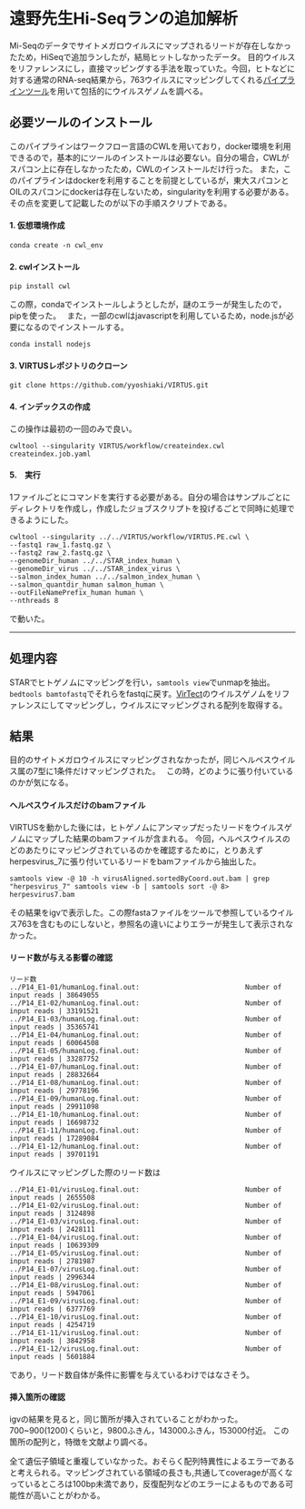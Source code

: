 # 遠野先生Hi-Seqランの追加解析

Mi-Seqのデータでサイトメガロウイルスにマップされるリードが存在しなかったため，HiSeqで追加ランしたが，結局ヒットしなかったデータ。
目的ウイルスをリファレンスにし，直接マッピングする手法を取っていた。今回，ヒトなどに対する通常のRNA-seq結果から，763ウイルスにマッピングしてくれる[パイプラインツール](https://github.com/yyoshiaki/VIRTUS)を用いて包括的にウイルスゲノムを調べる。

## 必要ツールのインストール
このパイプラインはワークフロー言語のCWLを用いており，docker環境を利用できるので，基本的にツールのインストールは必要ない。自分の場合，CWLがスパコン上に存在しなかったため，CWLのインストールだけ行った。
また，このパイプラインはdockerを利用することを前提としているが，東大スパコンとOILのスパコンにdockerは存在しないため，singularityを利用する必要がある。その点を変更して記載したのが以下の手順スクリプトである。


#### 1. 仮想環境作成 
```
conda create -n cwl_env 
``` 

#### 2. cwlインストール 
```
pip install cwl 
``` 
この際，condaでインストールしようとしたが，謎のエラーが発生したので，pipを使った。　
また，一部のcwlはjavascriptを利用しているため，node.jsが必要になるのでインストールする。 
``` 
conda install nodejs 
```

#### 3. VIRTUSレポジトリのクローン 
``` 
git clone https://github.com/yyoshiaki/VIRTUS.git 
``` 

#### 4. インデックスの作成 
この操作は最初の一回のみで良い。 
``` 
cwltool --singularity VIRTUS/workflow/createindex.cwl createindex.job.yaml 
``` 

#### 5.　実行　
1ファイルごとにコマンドを実行する必要がある。自分の場合はサンプルごとにディレクトリを作成し，作成したジョブスクリプトを投げるごとで同時に処理できるようにした。 
```
cwltool --singularity ../../VIRTUS/workflow/VIRTUS.PE.cwl \
--fastq1 raw_1.fastq.gz \
--fastq2 raw_2.fastq.gz \
--genomeDir_human ../../STAR_index_human \
--genomeDir_virus ../../STAR_index_virus \
--salmon_index_human ../../salmon_index_human \
--salmon_quantdir_human salmon_human \
--outFileNamePrefix_human human \
--nthreads 8
``` 
で動いた。

*** 

## 処理内容 
STARでヒトゲノムにマッピングを行い，`samtools view`でunmapを抽出。`bedtools bamtofastq`でそれらをfastqに戻す。[VirTect](https://github.com/WGLab/VirTect)のウイルスゲノムをリファレンスにしてマッピングし，ウイルスにマッピングされる配列を取得する。  

## 結果 
目的のサイトメガロウイルスにマッピングされなかったが，同じヘルペスウイルス属の7型に1条件だけマッピングされた。　
この時，どのように張り付いているのかが気になる。

#### ヘルペスウイルスだけのbamファイル 
VIRTUSを動かした後には，ヒトゲノムにアンマップだったリードをウイルスゲノムにマップした結果のbamファイルが含まれる。 
今回，ヘルペスウイルスのどのあたりにマッピングされているのかを確認するために，とりあえずherpesvirus_7に張り付いているリードをbamファイルから抽出した。 
```
samtools view -@ 10 -h virusAligned.sortedByCoord.out.bam | grep "herpesvirus_7" samtools view -b | samtools sort -@ 8> herpesvirus7.bam 
``` 

その結果をigvで表示した。この際fastaファイルをツールで参照しているウイルス763を含むものにしないと，参照名の違いによりエラーが発生して表示されなかった。

#### リード数が与える影響の確認 
```
リード数 
../P14_E1-01/humanLog.final.out:                          Number of input reads | 38649055
../P14_E1-02/humanLog.final.out:                          Number of input reads | 33191521
../P14_E1-03/humanLog.final.out:                          Number of input reads | 35365741
../P14_E1-04/humanLog.final.out:                          Number of input reads | 60064508
../P14_E1-05/humanLog.final.out:                          Number of input reads | 33287752
../P14_E1-07/humanLog.final.out:                          Number of input reads | 28832664
../P14_E1-08/humanLog.final.out:                          Number of input reads | 29778196
../P14_E1-09/humanLog.final.out:                          Number of input reads | 29911098
../P14_E1-10/humanLog.final.out:                          Number of input reads | 16698732
../P14_E1-11/humanLog.final.out:                          Number of input reads | 17289084
../P14_E1-12/humanLog.final.out:                          Number of input reads | 39701191
``` 

ウイルスにマッピングした際のリード数は 
```
../P14_E1-01/virusLog.final.out:                          Number of input reads | 2655508
../P14_E1-02/virusLog.final.out:                          Number of input reads | 3124898
../P14_E1-03/virusLog.final.out:                          Number of input reads | 2428111
../P14_E1-04/virusLog.final.out:                          Number of input reads | 10639309
../P14_E1-05/virusLog.final.out:                          Number of input reads | 2781987
../P14_E1-07/virusLog.final.out:                          Number of input reads | 2996344
../P14_E1-08/virusLog.final.out:                          Number of input reads | 5947061
../P14_E1-09/virusLog.final.out:                          Number of input reads | 6377769
../P14_E1-10/virusLog.final.out:                          Number of input reads | 4254719
../P14_E1-11/virusLog.final.out:                          Number of input reads | 3842958
../P14_E1-12/virusLog.final.out:                          Number of input reads | 5601884 
```

であり，リード数自体が条件に影響を与えているわけではなさそう。 

#### 挿入箇所の確認 
igvの結果を見ると，同じ箇所が挿入されていることがわかった。
700~900(1200)くらいと，9800ふきん，143000ふきん，153000付近。 
この箇所の配列と，特徴を文献より調べる。

全て遺伝子領域と重複していなかった。おそらく配列特異性によるエラーであると考えられる。マッピングされている領域の長さも,共通してcoverageが高くなっているところは100bp未満であり，反復配列などのエラーによるものである可能性が高いことがわかる。
